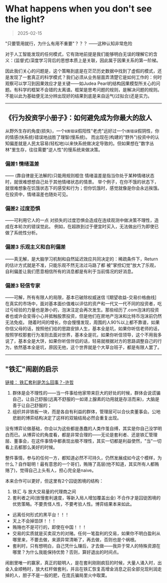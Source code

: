 # What happens when you don't see the light?
> 2025-02-15

"只要管用就行，为什么有用不重要"？？？
——这种认知非常危险

对于人工智能发现的任何模式，它有效地前提是我们能够明白无误的理解它的含义：(监督式)深度学习背后的思想本质上是关联，因此属于因果关系的第一阶梯。

因此我们关心的问题是，这个策略到底是在茫茫历史数据中找到了虚假的模式，还是发现了一套真正的科学模式？我们必须从业务层面弄清楚它是如何工作的：何时观察可以学习到因果效应才是关键——如Judea Pearl的结构因果模型所关心的问题。有科学的框架不会错的太离谱。框架是思考问题的规则，是解决问题的规则。不能以此为基础便无法分辨出现好的结果到底是来自运气(过拟合)还是实力。

***

## 《行为投资学小册子》：如何避免成为你最大的敌人
从野外生存的角度(损失)，一个`Ⅱ类错误`假阳性"老虎"远好过一个`Ⅰ类错误`假阴性，你的情感(快系统)错误地战胜了理智(慢系统)。
而出现在(构建的"野外")投资中的认知偏差就是人民太容易(轻松地)以来快系统做决定导致的。但如果想在"数字丛林"里生存，往往需要"逆人性"的慢系统来做决策。
### 偏差1 情绪温差 
—— (靠自律是无法解的)只能用规则框住
情绪温差是指当你处于某种情绪状态时，就很难想想自己处于其他情绪状态的情景。
举个例子，在你不饿的状态下，就很难想象在饥饿状态下的感受和行为；但你饥饿时，感觉就像是你会永远挨饿。
在投资中，情绪温差也随处可见。

### 偏差2 过度恐惧
——可利用它人的一点
对损失的过度恐惧会造成在连续观测中做决策不理性，造成在本轮次的错误觉此。
例如，在超跌到过于便宜时买入，无法做出行为即使已做了系统性分析。

### 偏差3 乐观主义和自利偏差
——真无解，是大脑学习机制和自然延迟效应共同决定的：稀疏条件下，Return的估计方式就是不准，只能乐观不然无法过马路了都
被"掌控幻觉"放大了乐观，自利偏差让我们愿意相信所有的消息都是有利于当前情况的好消息。

### 偏差3 轻信专家
——可解，所有有限人的局限，基本已破除权威迷信
![期望收益-交易价格曲线]
在真实的市场中，面对基本面价值难以评估的资产和一代又一代不同的投资者，吃过亏经验的力量也是渺小的，泡沫注定会再次发生。那些经历了.com泡沫的投资者也或许会变得小心并抵触股票投资，但是他们在房地产泡沫和比特币泡沫前仍然无法免疫。
随着时间的增长，你会慢慢发现，周围的人90%以上都不靠谱，如果你信父母的话，按照他们给的思路安排人生，基本全是坑，如果你听信老师的话，按照学校那套行为准则去面对世界，基本全是坑，如果你听信领导，这个不用我多说了，基本全是大饼，如果你听信伴侣的话，轻易就根据对方的思路调整自己的行为，依然基本全是坑，原因无他，这个世界就是个大草台班子，都是有限人罢了。

***
## "铁汇"闹剧的启示

[链接： 铁汇套利是怎么回事？-许哲](https://zhuanlan.zhihu.com/p/19946368)

1. 群体是会不理性的——当一件事给他家带来巨大的好处的时候，群体会说谎骗自己，让自己舒服(远离不舒服的一如肾上腺素的功用就是存活而来)，大脑是善于让自己舒服的；
2. 组织并非铁板一块，而是各自有利益的群体，管理层可以合伙卖董事会。公地悲剧的博弈结构决定了这样的双输结局必然会重复出现。

没有博弈论做基础，你会以为这些都是愚蠢的人类作茧自缚，其实是你自己没学明白而已。从博弈论的角度看，都是非常合理的——无论是套利者、还是铁汇管理层、董事会，在这件事情中都表现出极不理性，其实一切都是利益使然，"当"一切看上去都那么美好的时候。

整件事情，参与的任何一方，都知道必然不可持久，仍然发展成如今这个模样，为什么？自作聪明！最有意思的一个哥们，贿赂了高层(他不知道，其实所有人都贿赂了)，觉得自己上头有人，担心完全是naive。

本来合作可以更好，但这里有2个囚徒困境的结构：
1. 铁汇 与 放大交易量的代理商之间
2. 套利者之间(放慢套利速度，等新入局人增加覆盖出金)
不合作才是囚徒困境的优势策略。不要责怪人性，不要考验人性。博弈结果本来如此。

- 远离任何形式的黑平台！！！
- 天上不会掉馅饼！！！
- 贿赂也不是可行的，即使在中国！！！
- 交易的实质就是买卖双方的对赌。任何一笔盈利的交易，如果你不明白盈利从哪里来，不要去做，来源异常清晰了，再去做，否则也是个祸根。
- 套利时，只有想明白，自己凭什么赚后，才去做——我异于常人的特殊资源在哪里？为什么我能保持优势？否则，算好退出的时间点。


闹剧里唯一的赢家，真正的聪明人，是在套利刚刚疯狂的时候，大量人涌入时，出金入金顺畅时，放大杠杆做套利，并且在铁汇恢复高增金消息之前全部兑现利润走掉的人，胆子不是一般的肥，在庞氏骗局里火中取栗。

